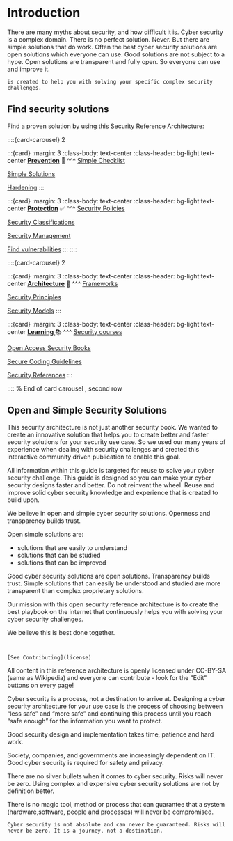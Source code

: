 # Introduction

There are many myths about security, and how difficult it is. Cyber security is a complex domain. There is no perfect solution. Never. But there are simple solutions that do work. Often the best cyber security solutions are open solutions which everyone can use. Good solutions are not subject to a hype. Open solutions are transparent and fully open. So everyone can use and improve it. 

```{admonition} This Playbook
is created to help you with solving your specific complex security challenges.
```


## Find security solutions

Find a proven solution by using this Security Reference Architecture:

::::{card-carousel} 2

:::{card}
:margin: 3
:class-body: text-center
:class-header: bg-light text-center
**[Prevention](prevention/prevention)** 🔐
^^^
[Simple Checklist](prevention/simple-checklists)

[Simple Solutions](prevention/simplesolutions)

[Hardening](prevention/hardening)
:::


:::{card}
:margin: 3
:class-body: text-center
:class-header: bg-light text-center
**[Protection](protection/security-management)** ✅
^^^
[Security Policies](protection/security-policies)

[Security Classifications](protection/security-classifications)

[Security Management](protection/security-management)

[Find vulnerabilities](protection/vulnerabilities-search)
:::
::::

::::{card-carousel} 2

:::{card}
:margin: 3
:class-body: text-center
:class-header: bg-light text-center
**[Architecture](architecture/reference-architecture)** 📓
^^^
[Frameworks](architecture/frameworks)

[Security Principles](architecture/securityprinciples)

[Security Models](architecture/securitymodels)
:::

:::{card}
:margin: 3
:class-body: text-center
:class-header: bg-light text-center
**[Learning ](learning/securitycourses)** 📚 
^^^
[Security courses](learning/securitycourses)

[Open Access Security Books](learning/books)

[Secure Coding Guidelines](learning/secure-coding)

[Security References](learning/security-references)
:::

::::
% End of card carousel , second row



## Open and Simple Security Solutions

This security architecture is not just another security book. We wanted to create an innovative solution that helps you to create better and faster security solutions for your security use case. So we used our many years of experience when dealing with security challenges and created this interactive community driven publication to enable this goal. 

All information within this guide is targeted for reuse to solve your cyber security challenge. This guide is designed so you can make your cyber security designs faster and better. Do not reinvent the wheel. Reuse and improve solid cyber security knowledge and experience that is created to build upon. 


We believe in open and simple cyber security solutions. Openness and transparency builds trust.

Open simple solutions are:
* solutions that are easily to understand 
* solutions that can be studied 
* solutions that can be improved

Good cyber security solutions are open solutions. Transparency builds trust. Simple solutions that can easily be understood and studied are more transparent than complex proprietary  solutions. 

Our mission with this open security reference architecture is to create the best playbook on the internet that continuously helps you with solving your cyber security challenges.

We believe this is best done together. 
```{tip} Just use the buttons on top of every page. Create an edit suggestion or create an issue. 


[See Contributing](license)
```


All content in this reference architecture is openly licensed under CC-BY-SA (same as Wikipedia) and everyone can contribute - look for the "Edit" buttons on every page! 

Cyber security is a process, not a destination to arrive at. Designing a cyber security architecture for your use case is the process of choosing between “less safe” and “more safe” and continuing this process until you reach “safe enough” for the information you want to protect. 

Good security design and implementation takes time, patience and hard work. 

Society, companies, and governments are increasingly dependent on IT. Good cyber security is required for safety and privacy.

There are no silver bullets when it comes to cyber security. Risks will never be zero. Using complex and expensive cyber security solutions are not by definition better. 


There is no magic tool, method or process that can guarantee that a system (hardware,software, people and processes) will never be compromised. 

```{warning} 
Cyber security is not absolute and can never be guaranteed. Risks will never be zero. It is a journey, not a destination. 
```

